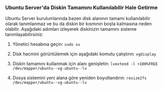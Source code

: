 ### Ubuntu Server'da Diskin Tamamını Kullanılabilir Hale Getirme

Ubuntu Server kurulumlarında bazen disk alanının tamamı kullanılabilir olarak tanımlanmaz ve bu da diskin bir kısmının boşta kalmasına neden olabilir. Aşağıdaki adımları izleyerek diskinizin tamamını sisteme tanımlayabilirsiniz:

1. Yönetici hesabına geçin:
   `sudo su`

2. Disk hacmini görüntülemek için aşağıdaki komutu çalıştırın:
   ```vgdisplay```

3. Diskin tamamını kullanmak için alanı genişletin:
   ```lvextend -l +100%FREE /dev/mapper/ubuntu--vg-ubuntu--lv```

4. Dosya sistemini yeni alana göre yeniden boyutlandırın:
   ```resize2fs /dev/mapper/ubuntu--vg-ubuntu--lv```